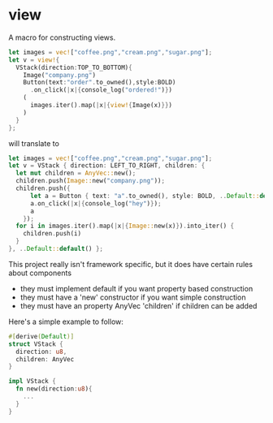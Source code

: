 # view

A macro for constructing views.

```rust
let images = vec!["coffee.png","cream.png","sugar.png"];
let v = view!{
  VStack(direction:TOP_TO_BOTTOM){
    Image("company.png")
    Button(text:"order".to_owned(),style:BOLD)
      .on_click(|x|{console_log("ordered!")})
    (
      images.iter().map(|x|{view!{Image(x)}})
    )
  }
};
```

will translate to

```rust
let images = vec!["coffee.png","cream.png","sugar.png"];
let v = VStack { direction: LEFT_TO_RIGHT, children: {
  let mut children = AnyVec::new();
  children.push(Image::new("company.png"));
  children.push({
      let a = Button { text: "a".to_owned(), style: BOLD, ..Default::default() };
      a.on_click(|x|{console_log("hey")});
      a
    });
  for i in images.iter().map(|x|{Image::new(x)}).into_iter() {
    children.push(i)
  }
}, ..Default::default() };
```

This project really isn't framework specific, but it does have certain rules about components

* they must implement default if you want property based construction
* they must have a 'new' constructor if you want simple construction
* they must have an property AnyVec 'children' if children can be added

Here's a simple example to follow:

```rust
#[derive(Default)]
struct VStack {
  direction: u8,
  children: AnyVec
}

impl VStack {
  fn new(direction:u8){
    ...
  }
}
```
